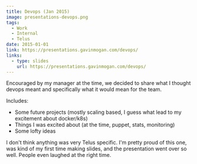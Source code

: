 ```yaml
---
title: Devops (Jan 2015)
image: presentations-devops.png
tags:
  - Work
  - Internal
  - Telus
date: 2015-01-01
link: https://presentations.gavinmogan.com/devops/
links:
  - type: slides
    url: https://presentations.gavinmogan.com/devops/
---
```


Encouraged by my manager at the time, we decided to share what I thought devops meant and specifically what it would mean for the team.

Includes:

*   Some future projects (mostly scaling based, I guess what lead to my excitement about docker/k8s)
*   Things I was excited about (at the time, puppet, stats, monitoring)
*   Some lofty ideas

I don't think anything was very Telus specific. I'm pretty proud of this one, was kind of my first time making slides, and the presentation went over so well. People even laughed at the right time.
